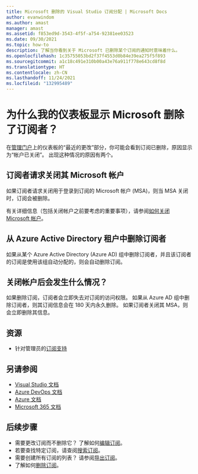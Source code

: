```yaml
---
title: Microsoft 删除的 Visual Studio 订阅分配 | Microsoft Docs
author: evanwindom
ms.author: amast
manager: amast
ms.assetid: f853ed9d-3543-4f5f-a754-92381ee03523
ms.date: 09/30/2021
ms.topic: how-to
description: 了解当你看到关于 Microsoft 已删除某个订阅的通知时意味着什么。
ms.openlocfilehash: 1c35755053bd2f37f4553d0b84e39ea275f5f893
ms.sourcegitcommit: a1c18c491e310b00a43e76a911f778e643cd8f8d
ms.translationtype: HT
ms.contentlocale: zh-CN
ms.lasthandoff: 11/24/2021
ms.locfileid: "132995489"
---
```

# <a name="why-does-my-dashboard-shows-microsoft-removed-a-subscriber"></a>为什么我的仪表板显示 Microsoft 删除了订阅者？ 
在[管理门户](https://manage.visualstudio.com)上的仪表板的“最近的更改”部分，你可能会看到订阅已删除，原因显示为“帐户已关闭”。  出现这种情况的原因有两个。  

## <a name="subscribers-request-closure-of-their-microsoft-accounts"></a>订阅者请求关闭其 Microsoft 帐户
如果订阅者请求关闭用于登录到订阅的 Microsoft 帐户 (MSA)，则当 MSA 关闭时，订阅会被删除。  

有关详细信息（包括关闭帐户之前要考虑的重要事项），请参阅[如何关闭 Microsoft 帐户](https://support.microsoft.com/account-billing/how-to-close-your-microsoft-account-c1b2d13f-4de6-6e1b-4a31-d9d668849979)。

## <a name="subscribers-are-removed-from-azure-active-directory-tenant"></a>从 Azure Active Directory 租户中删除订阅者
如果从某个 Azure Active Directory (Azure AD) 组中删除订阅者，并且该订阅者的订阅是使用该组自动分配的，则会自动删除订阅。  

## <a name="what-happens-when-the-account-is-closed"></a>关闭帐户后会发生什么情况？
如果删除订阅，订阅者会立即失去对订阅的访问权限。  如果从 Azure AD 组中删除订阅者，则其订阅信息会在 180 天内永久删除。  如果订阅者关闭其 MSA，则会立即删除其信息。  

## <a name="resources"></a>资源
- 针对管理员的[订阅支持](https://aka.ms/vsadminhelp)

## <a name="see-also"></a>另请参阅
- [Visual Studio 文档](/visualstudio/)
- [Azure DevOps 文档](/azure/devops/)
- [Azure 文档](/azure/)
- [Microsoft 365 文档](/microsoft-365/)

## <a name="next-steps"></a>后续步骤
- 需要更改订阅而不删除它？  了解如何[编辑订阅](edit-license.md)。
- 若要查找特定订阅，请查阅[搜索订阅](search-license.md)。
- 需要创建所有订阅的列表？  请参阅[导出订阅](exporting-subscriptions.md)。
- 了解如何[删除订阅](delete-license.md)。 


